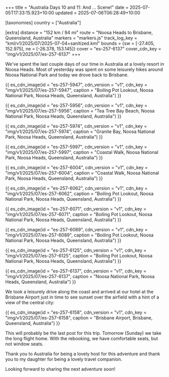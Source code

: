 +++
title = "Australia Days 10 and 11: And ... Scene!"
date = 2025-07-05T17:33:15.923+10:00
updated = 2025-07-06T06:28:49+10:00

[taxonomies]
country = ["Australia"]

[extra]
distance = "152 km / 94 mi"
route = "Noosa Heads to Brisbane, Queensland, Australia"
markers = "markers.js"
track_log_key = "kml/v1/2025/07/2025-07-04+sanitized.kml"
bounds = {sw = [-27.405, 152.975], ne = [-26.378, 153.145]}
cover = "es-257-6137"
cover_cdn_key = "img/v1/2025/07/es-257-6137"
+++

We've spent the last couple days of our time in Australia at a lovely resort in Noosa Heads. Most of yesterday was spent on some leisurely hikes around Noosa National Park and today we drove back to Brisbane.

<!-- more -->

{{ es_cdn_image(id = "es-257-5947", cdn_version = "v1", cdn_key = "img/v1/2025/07/es-257-5947", caption = "Boiling Pot Lookout, Noosa National Park, Noosa Heads, Queensland, Australia") }}

{{ es_cdn_image(id = "es-257-5956", cdn_version = "v1", cdn_key = "img/v1/2025/07/es-257-5956", caption = "Tea Tree Bay Beach, Noosa National Park, Noosa Heads, Queensland, Australia") }}

{{ es_cdn_image(id = "es-257-5974", cdn_version = "v1", cdn_key = "img/v1/2025/07/es-257-5974", caption = "Granite Bay, Noosa National Park, Noosa Heads, Queensland, Australia") }}

{{ es_cdn_image(id = "es-257-5997", cdn_version = "v1", cdn_key = "img/v1/2025/07/es-257-5997", caption = "Coastal Walk, Noosa National Park, Noosa Heads, Queensland, Australia") }}

{{ es_cdn_image(id = "es-257-6004", cdn_version = "v1", cdn_key = "img/v1/2025/07/es-257-6004", caption = "Coastal Walk, Noosa National Park, Noosa Heads, Queensland, Australia") }}

{{ es_cdn_image(id = "es-257-6062", cdn_version = "v1", cdn_key = "img/v1/2025/07/es-257-6062", caption = "Boiling Pot Lookout, Noosa National Park, Noosa Heads, Queensland, Australia") }}

{{ es_cdn_image(id = "es-257-6071", cdn_version = "v1", cdn_key = "img/v1/2025/07/es-257-6071", caption = "Boiling Pot Lookout, Noosa National Park, Noosa Heads, Queensland, Australia") }}

{{ es_cdn_image(id = "es-257-6089", cdn_version = "v1", cdn_key = "img/v1/2025/07/es-257-6089", caption = "Boiling Pot Lookout, Noosa National Park, Noosa Heads, Queensland, Australia") }}

{{ es_cdn_image(id = "es-257-6125", cdn_version = "v1", cdn_key = "img/v1/2025/07/es-257-6125", caption = "Boiling Pot Lookout, Noosa National Park, Noosa Heads, Queensland, Australia") }}

{{ es_cdn_image(id = "es-257-6137", cdn_version = "v1", cdn_key = "img/v1/2025/07/es-257-6137", caption = "Noosa National Park, Noosa Heads, Queensland, Australia") }}

We took a leisurely drive along the coast and arrived at our hotel at the Brisbane Airport just in time to see sunset over the airfield with a hint of a view of the central city:

{{ es_cdn_image(id = "es-257-6158", cdn_version = "v1", cdn_key = "img/v1/2025/07/es-257-6158", caption = "Brisbane Airport, Brisbane, Queensland, Australia") }}

This will probably be the last post for this trip. Tomorrow (Sunday) we take the long flight home. With the rebooking, we have comfortable seats, but not window seats.

Thank you to Australia for being a lovely host for this adventure and thank you to my daughter for being a lovely travel companion.

Looking forward to sharing the next adventure soon!
